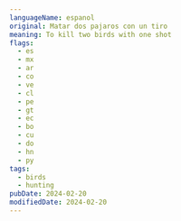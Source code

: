 ```yaml
---
languageName: espanol
original: Matar dos pajaros con un tiro
meaning: To kill two birds with one shot
flags:
  - es
  - mx
  - ar
  - co
  - ve
  - cl
  - pe
  - gt
  - ec
  - bo
  - cu
  - do
  - hn
  - py
tags:
  - birds
  - hunting
pubDate: 2024-02-20
modifiedDate: 2024-02-20
---
```

